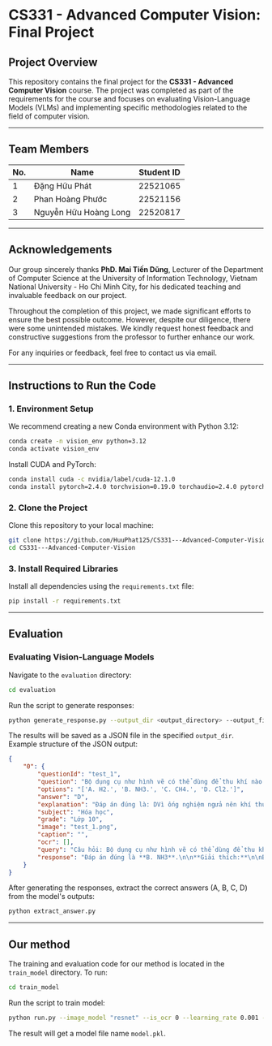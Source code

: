 
# CS331 - Advanced Computer Vision: Final Project

## Project Overview
This repository contains the final project for the **CS331 - Advanced Computer Vision** course. The project was completed as part of the requirements for the course and focuses on evaluating Vision-Language Models (VLMs) and implementing specific methodologies related to the field of computer vision.

---

## Team Members
| No. | Name                   | Student ID |
| --- | ---------------------- | ---------- |
| 1   | Đặng Hữu Phát         | 22521065   |
| 2   | Phan Hoàng Phước      | 22521156   |
| 3   | Nguyễn Hữu Hoàng Long | 22520817  |

---

## Acknowledgements
Our group sincerely thanks **PhD. Mai Tiến Dũng**, Lecturer of the Department of Computer Science at the University of Information Technology, Vietnam National University - Ho Chi Minh City, for his dedicated teaching and invaluable feedback on our project.

Throughout the completion of this project, we made significant efforts to ensure the best possible outcome. However, despite our diligence, there were some unintended mistakes. We kindly request honest feedback and constructive suggestions from the professor to further enhance our work. 

For any inquiries or feedback, feel free to contact us via email.

---

## Instructions to Run the Code

### 1. Environment Setup
We recommend creating a new Conda environment with Python 3.12:
```bash
conda create -n vision_env python=3.12
conda activate vision_env
```

Install CUDA and PyTorch:
```bash
conda install cuda -c nvidia/label/cuda-12.1.0
conda install pytorch=2.4.0 torchvision=0.19.0 torchaudio=2.4.0 pytorch-cuda=12.1 -c pytorch -c nvidia
```

### 2. Clone the Project
Clone this repository to your local machine:
```bash
git clone https://github.com/HuuPhat125/CS331---Advanced-Computer-Vision.git
cd CS331---Advanced-Computer-Vision
```

### 3. Install Required Libraries
Install all dependencies using the `requirements.txt` file:
```bash
pip install -r requirements.txt
```

---

## Evaluation

### Evaluating Vision-Language Models
Navigate to the `evaluation` directory:
```bash
cd evaluation
```

Run the script to generate responses:
```bash
python generate_response.py --output_dir <output_directory> --output_file <output_file_name> --model <model_name> --batch_size <batch_size>
```

The results will be saved as a JSON file in the specified `output_dir`. Example structure of the JSON output:
```json
{
    "0": {
        "questionId": "test_1",
        "question": "Bộ dụng cụ như hình vẽ có thể dùng để thu khí nào sau đây ? <image_1>",
        "options": "['A. H2.', 'B. NH3.', 'C. CH4.', 'D. Cl2.']",
        "answer": "D",
        "explanation": "Đáp án đúng là: DVì ống nghiệm ngửa nên khí thu được nặng hơn không khí→ chọn Cl2",
        "subject": "Hóa học",
        "grade": "Lớp 10",
        "image": "test_1.png",
        "caption": "",
        "ocr": [],
        "query": "Câu hỏi: Bộ dụng cụ như hình vẽ có thể dùng để thu khí nào sau đây ? <image_1>\nCác lựa chọn:\nA. H2.\nB. NH3.\nC. CH4.\nD. Cl2.\nDựa vào nội dung câu hỏi và nội dung trong bức ảnh hãy chọn đáp án đúng và giải thích bằng Tiếng Việt",
        "response": "Đáp án đúng là **B. NH3**.\n\n**Giải thích:**\n\nBộ dụng cụ như hình vẽ là phương pháp thu khí bằng cách đẩy không khí. Ống nghiệm được úp ngược xuống, chứng tỏ khí thu được nhẹ hơn không khí. Trong các khí đã cho, chỉ có NH3 là khí nhẹ hơn không khí.\n\nCác khí còn lại:\n\n* H2: Nhẹ hơn không khí nhưng phải thu bằng cách đẩy nước vì nó tan trong nước.\n* CH4: Nhẹ hơn không khí nhưng phải thu bằng cách đẩy nước vì nó tan trong nước.\n* Cl2: Nặng hơn không khí nên không thể thu bằng cách đẩy không khí.\n\nVậy đáp án đúng là B. NH3."
    }
}
```

After generating the responses, extract the correct answers (A, B, C, D) from the model's outputs:
```bash
python extract_answer.py
```

---

## Our method
The training and evaluation code for our method is located in the `train_model` directory. To run:
```bash
cd train_model
```

Run the script to train model:
```bash
python run.py --image_model "resnet" --is_ocr 0 --learning_rate 0.001 --num_epochs 20
```

The result will get a model file name ```model.pkl```.
